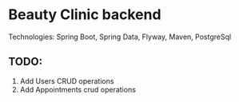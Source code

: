 # Beauty Clinic backend

Technologies:
Spring Boot, Spring Data, Flyway, Maven, PostgreSql

## TODO:
1. Add Users CRUD operations
2. Add Appointments crud operations


